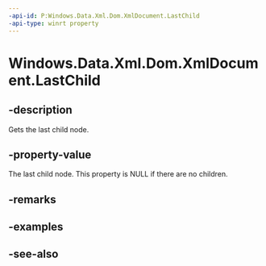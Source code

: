 ```yaml
---
-api-id: P:Windows.Data.Xml.Dom.XmlDocument.LastChild
-api-type: winrt property
---
```


<!-- Property syntax
public Windows.Data.Xml.Dom.IXmlNode LastChild { get; }
-->

# Windows.Data.Xml.Dom.XmlDocument.LastChild

## -description
Gets the last child node.

## -property-value
The last child node. This property is NULL if there are no children.

## -remarks

## -examples

## -see-also

